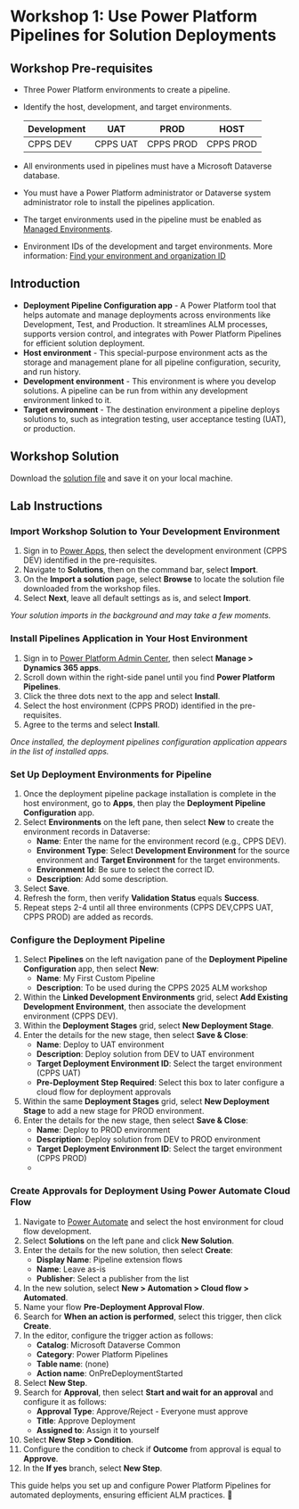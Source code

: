 # Workshop 1: Use Power Platform Pipelines for Solution Deployments

## Workshop Pre-requisites
- Three Power Platform environments to create a pipeline.
- Identify the host, development, and target environments.
  
   | Development | UAT       | PROD      | HOST      |
   |------------|----------|----------|----------|
   | CPPS DEV   | CPPS UAT | CPPS PROD | CPPS PROD |
- All environments used in pipelines must have a Microsoft Dataverse database.
- You must have a Power Platform administrator or Dataverse system administrator role to install the pipelines application.
- The target environments used in the pipeline must be enabled as [Managed Environments](https://learn.microsoft.com/en-us/power-platform/admin/managed-environment-overview).
- Environment IDs of the development and target environments. More information: [Find your environment and organization ID](https://learn.microsoft.com/power-platform/admin/environments-overview)

## Introduction
- **Deployment Pipeline Configuration app** - A Power Platform tool that helps automate and manage deployments across environments like Development, Test, and Production. It streamlines ALM processes, supports version control, and integrates with Power Platform Pipelines for efficient solution deployment.
- **Host environment** - This special-purpose environment acts as the storage and management plane for all pipeline configuration, security, and run history.
- **Development environment** - This environment is where you develop solutions. A pipeline can be run from within any development environment linked to it.
- **Target environment** - The destination environment a pipeline deploys solutions to, such as integration testing, user acceptance testing (UAT), or production.

## Workshop Solution
Download the [solution file](LabSolution/ALMSolution_1_0_0_0.zip) and save it on your local machine.

## Lab Instructions

### Import Workshop Solution to Your Development Environment
1. Sign in to [Power Apps](https://make.powerapps.com), then select the development environment (CPPS DEV) identified in the pre-requisites.
2. Navigate to **Solutions**, then on the command bar, select **Import**.
3. On the **Import a solution** page, select **Browse** to locate the solution file downloaded from the workshop files.
4. Select **Next**, leave all default settings as is, and select **Import**.

*Your solution imports in the background and may take a few moments.*

### Install Pipelines Application in Your Host Environment
1. Sign in to [Power Platform Admin Center](https://admin.powerplatform.microsoft.com), then select **Manage > Dynamics 365 apps**.
2. Scroll down within the right-side panel until you find **Power Platform Pipelines**.
3. Click the three dots next to the app and select **Install**.
4. Select the host environment (CPPS PROD) identified in the pre-requisites.
5. Agree to the terms and select **Install**.

*Once installed, the deployment pipelines configuration application appears in the list of installed apps.*

### Set Up Deployment Environments for Pipeline
1. Once the deployment pipeline package installation is complete in the host environment, go to **Apps**, then play the **Deployment Pipeline Configuration** app.
2. Select **Environments** on the left pane, then select **New** to create the environment records in Dataverse:
   - **Name**: Enter the name for the environment record (e.g., CPPS DEV).
   - **Environment Type**: Select **Development Environment** for the source environment and **Target Environment** for the target environments.
   - **Environment Id**: Be sure to select the correct ID.
   - **Description**: Add some description.
3. Select **Save**.
4. Refresh the form, then verify **Validation Status** equals **Success**.
5. Repeat steps 2-4 until all three environments (CPPS DEV,CPPS UAT, CPPS PROD) are added as records.

### Configure the Deployment Pipeline
1. Select **Pipelines** on the left navigation pane of the **Deployment Pipeline Configuration** app, then select **New**:
   - **Name**: My First Custom Pipeline
   - **Description**: To be used during the CPPS 2025 ALM workshop
2. Within the **Linked Development Environments** grid, select **Add Existing Development Environment**, then associate the development environment (CPPS DEV).
3. Within the **Deployment Stages** grid, select **New Deployment Stage**.
4. Enter the details for the new stage, then select **Save & Close**:
   - **Name**: Deploy to UAT environment
   - **Description**: Deploy solution from DEV to UAT environment
   - **Target Deployment Environment ID**: Select the target environment (CPPS UAT)
   - **Pre-Deployment Step Required**: Select this box to later configure a cloud flow for deployment approvals
5. Within the same **Deployment Stages** grid, select **New Deployment Stage** to add a new stage for PROD environment.
6. Enter the details for the new stage, then select **Save & Close**:
   - **Name**: Deploy to PROD environment
   - **Description**: Deploy solution from DEV to PROD environment
   - **Target Deployment Environment ID**: Select the target environment (CPPS PROD)
   - 

### Create Approvals for Deployment Using Power Automate Cloud Flow
1. Navigate to [Power Automate](https://make.powerautomate.com) and select the host environment for cloud flow development.
2. Select **Solutions** on the left pane and click **New Solution**.
3. Enter the details for the new solution, then select **Create**:
   - **Display Name**: Pipeline extension flows
   - **Name**: Leave as-is
   - **Publisher**: Select a publisher from the list
4. In the new solution, select **New > Automation > Cloud flow > Automated**.
5. Name your flow **Pre-Deployment Approval Flow**.
6. Search for **When an action is performed**, select this trigger, then click **Create**.
7. In the editor, configure the trigger action as follows:
   - **Catalog**: Microsoft Dataverse Common
   - **Category**: Power Platform Pipelines
   - **Table name**: (none)
   - **Action name**: OnPreDeploymentStarted
8. Select **New Step**.
9. Search for **Approval**, then select **Start and wait for an approval** and configure it as follows:
   - **Approval Type**: Approve/Reject - Everyone must approve
   - **Title**: Approve Deployment
   - **Assigned to**: Assign it to yourself
10. Select **New Step > Condition**.
11. Configure the condition to check if **Outcome** from approval is equal to **Approve**.
12. In the **If yes** branch, select **New Step**.


This guide helps you set up and configure Power Platform Pipelines for automated deployments, ensuring efficient ALM practices. 🚀
